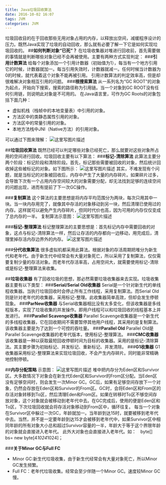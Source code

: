 ```yaml
---
title: Java垃圾回收算法
date: 2016-10-02 16:07
tags: JVM
categories: JVM
---
```

垃圾回收目的在于回收那些无用对象占用的内存，以释放出空间，减缓程序设计的压力。既然Java实现了垃圾的自动回收，那么就有必要了解一下它是如何实现垃圾回收的。
##**如何判断对象“已死”？**
在垃圾收集器对堆进行回收前，首先需要做的事情就是判断哪些对象已经不会再被使用。主要有两种方式实现判定：
###**引用计数算法**
给每个对象添加一个引用计数器（初始值为1），每当有一个地方引用它的时候，计数器就加一。每当引用失效时，计数器就减一。任何时候当计数器为0的时候，就代表着这个对象不能再被引用。
引用计数算法的判定效率高，但是却很难解决对象相互引用的问题。
###**根搜索算法**
从一系列名为“GC ROOT”的对象为起点，开始向下搜索，搜索的路径称为引用链。当一个对象到GC ROOT没有任何引用链，则说明此对象是不可用的。
在Java语言里，可作为GC Roots的对象包括下面几种：

- 虚拟机栈（栈帧中的本地变量表）中引用的对象。
- 方法区中的类静态属性引用的对象。
- 方法区中的常量引用的对象。
- 本地方法栈中JNI（Native方法）的引用对象。

可以通过下图来理解：
![这里写图片描述](http://img.blog.csdn.net/20161002145928195)
<!--more-->
##**垃圾回收算法**
既然已经可以判定哪些对象已经死亡，那么就要对这些对象所占用的空间进行回收。垃圾回收主要有以下算法：
###**标记-清除算法**
此算法主要分两个阶段：标记阶段和清除阶段。首先，标记那些需要被回收的对象，然后统计回收掉这些被标记的对象。如下图所示：
![这里写图片描述](http://image.codes51.com/Article/image/20160321/20160321124229_9001.png)
其实，不难发现有个问题，就是当标记的对象被回收后，内存中产生了大量的内存碎片。如果碎片过多，会导致下次有一个占用内存空间较大的对象需要分配，却无法找到足够的连续空间的问题出现，进而有提前了下一次GC操作。

###**复制算法**
这个算法的主要思想是将内存平均范围分为两块，每次只用其中一块。当一块内存用完了，就像其中存活的对象移动到另一块，然后清理已使用过的内存。这样就可以避免产生内存碎片，但同时代价也高，因为可用的内存仅仅变成了总内存的一半。
复制算法示意图：
![这里写图片描述](http://image.codes51.com/Article/image/20160321/20160321124229_7751.png)

###**标记-整理算法**
标记整理算法的主要思想是：首先标记内存中需要回收的对象，这点与标记-清除算法一样，然后让存活的内存都向一边移动，用完成后，清理里掉存活内存边界外的内存。
![这里写图片描述](http://image.codes51.com/Article/image/20160321/20160321124230_0720.png)

###**分代收集算法**
很多虚拟机都采用此算法。根据对象的存活周期把堆分为新生代和老年代。由于新生代中经常会有大量对象死亡，所以采用了复制算法，仅仅需要复制少量的存活对象。而老年代存活率高，占用空间大，就需要使用标记-清除或是标记-整理算法来收集。

##**垃圾收集器**
有了回收垃圾的思想，那必然需要垃圾收集器来去实现。垃圾收集器主要有以下类型：
###**Serial/Serial Old收集器**
Serial是一个针对新生代的单线程收集器。当执行垃圾回收时会停止所有工作线程，采用复制算法。而Serial Old则是针对老年代的收集器，采用标记-整理。此收集器简单高效，但却会发生停顿现象。
###**ParNew收集器**
与Serial收集器相比没有太多变化，但该收集器是多线程版本，实现了垃圾收集的并发操作。即用户线程可以和垃圾回收的线程基本上并发进行。
###**Parallel Scavenge收集器**
Parallel Scavenge收集器是一个新生代的多线程收集器，它在回收期间不需要暂停其他用户线程，其采用的是复制算法。该收集器主要是为了达到一个可控的吞吐量。
###**Parallel Old**
Parallel Old是Parallel Scavenge收集器的老年代版本，使用标记-整理算法。
###**CMC收集器**
该收集器是一种以获取最短回收停顿时间为目标的收集器。采用的是标记-清除算法。其主要步骤为初始标记、并发标记、重新标记、并发清除。
###**G1收集器**
G1收集器采用标记-整理算法来实现垃圾回收，不会产生内存碎片。同时能非常精确地控制停顿。

##**内存分配策略**
示意图：
![这里写图片描述](http://img.blog.csdn.net/20161002154650992)
堆中把内存分为Eden区和Survivor区。大多数情况下对象会在新生代Eden区和Survivor的From区分配。当Eden区没有足够空间时，则会发生一次Minor GC。GC后，如果有足够空间存放下一个对象，仍然会存放在Eden区和Survivor的From区。GC时，会将Eden区和From区的存活对象转移到To区，然后清理Eden和From区。如果在转移时To区不够空间存放对象，这个对象就会被移动到老年代中去。在GC完成后，使用的便是Eden区和To区，下次垃圾回收就会将存活对象移动到From区中，循环往复。
每当一个对象在Survivor区中躲过一次GC，年龄就加一。当年龄到达15时，就要被移到老年代中去。当然，并不是一定要年龄到达15才会被移到老年代中，如果Survivor区中相同年龄的所有对象大小总和超过Survivor容量的一半，年龄大于等于这个界限年龄的对象就会直接进入老年代。
此外大对象也会直接进入老年代。如：　byte[] bs= new byte[4*1024*1024]；

###**关于Minor GC与Full FC**

 - Minor GC:新生代垃圾收集，由于新生代经常会有大量对象死亡，所以Minor GC发生频繁。
 - Full FC：老年代垃圾收集。经常会至少伴随一个Minor GC。速度较Minor GC慢。